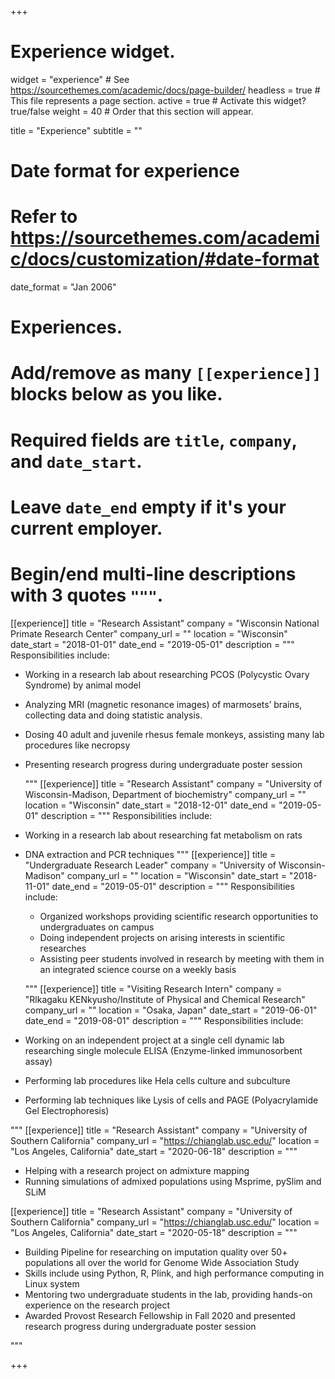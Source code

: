 +++
# Experience widget.
widget = "experience"  # See https://sourcethemes.com/academic/docs/page-builder/
headless = true  # This file represents a page section.
active = true  # Activate this widget? true/false
weight = 40  # Order that this section will appear.

title = "Experience"
subtitle = ""

# Date format for experience
#   Refer to https://sourcethemes.com/academic/docs/customization/#date-format
date_format = "Jan 2006"

# Experiences.
#   Add/remove as many `[[experience]]` blocks below as you like.
#   Required fields are `title`, `company`, and `date_start`.
#   Leave `date_end` empty if it's your current employer.
#   Begin/end multi-line descriptions with 3 quotes `"""`.
[[experience]]
  title = "Research Assistant"
  company = "Wisconsin National Primate Research Center"
  company_url = ""
  location = "Wisconsin"
  date_start = "2018-01-01"
  date_end = "2019-05-01"
  description = """
  Responsibilities include:
  
*  Working in a research lab about researching PCOS (Polycystic Ovary Syndrome) by animal model 
*  Analyzing MRI (magnetic resonance images) of marmosets’ brains, collecting data and doing statistic analysis. 
* Dosing 40 adult and juvenile rhesus female monkeys, assisting many lab procedures like necropsy
* Presenting research progress during undergraduate poster session

  """
  [[experience]]
  title = "Research Assistant"
  company = "University of Wisconsin-Madison, Department of biochemistry"
  company_url = ""
  location = "Wisconsin"
  date_start = "2018-12-01"
  date_end = "2019-05-01"
  description = """
  Responsibilities include:
  
* Working in a research lab about researching fat metabolism on rats
* DNA extraction and PCR techniques
  """
[[experience]]
  title = "Undergraduate Research Leader"
  company = "University of Wisconsin-Madison"
  company_url = ""
  location = "Wisconsin"
  date_start = "2018-11-01"
  date_end = "2019-05-01"
  description = """
  Responsibilities include:
  * Organized workshops providing scientific research opportunities to undergraduates on campus
  * Doing independent projects on arising interests in scientific researches
  * Assisting peer students involved in research by meeting with them in an integrated science course on a weekly basis

  """
  [[experience]]
  title = "Visiting Research Intern"
  company = "Rlkagaku KENkyusho/Institute of Physical and Chemical Research"
  company_url = ""
  location = "Osaka, Japan"
  date_start = "2019-06-01"
  date_end = "2019-08-01"
  description = """
  Responsibilities include:
 *	Working on an independent project at a single cell dynamic lab researching single molecule ELISA (Enzyme-linked immunosorbent assay)

* 	Performing lab procedures like Hela cells culture and subculture 
* 	Performing lab techniques like Lysis of cells and PAGE (Polyacrylamide Gel Electrophoresis)


  """
[[experience]]
  title = "Research Assistant"
  company = "University of Southern California"
  company_url = "https://chianglab.usc.edu/"
  location = "Los Angeles, California"
  date_start = "2020-06-18"
  description = """
*  Helping with a research project on admixture mapping
*  Running simulations of admixed populations using Msprime, pySlim and SLiM




 [[experience]]
  title = "Research Assistant"
  company = "University of Southern California"
  company_url = "https://chianglab.usc.edu/"
  location = "Los Angeles, California"
  date_start = "2020-05-18"
  description = """
  
 *	 Building Pipeline for researching on imputation quality over 50+ populations all over the world for Genome Wide Association Study
 *   Skills include using Python, R, Plink, and high performance computing in Linux system
 *   Mentoring two undergraduate students in the lab, providing hands-on experience on the research project
 *   Awarded Provost Research Fellowship in Fall 2020 and presented research progress during undergraduate poster session


  """

+++

